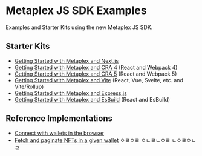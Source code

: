 # Metaplex JS SDK Examples

Examples and Starter Kits using the new Metaplex JS SDK.

## Starter Kits

- [Getting Started with Metaplex and Next.js](./getting-started-nextjs)
- [Getting Started with Metaplex and CRA 4](./getting-started-react-cra4) (React and Webpack 4)
- [Getting Started with Metaplex and CRA 5](./getting-started-react-cra5) (React and Webpack 5)
- [Getting Started with Metaplex and Vite](./getting-started-vite) (React, Vue, Svelte, etc. and Vite/Rollup)
- [Getting Started with Metaplex and Express.js](./getting-started-expressjs)
- [Getting Started with Metaplex and EsBuild](./getting-started-react-esbuild/) (React and EsBuild)

## Reference Implementations

- [Connect with wallets in the browser](./connect-wallet)
- [Fetch and paginate NFTs in a given wallet](./paginate-nfts)
  ㅇㄹㅇㄹ
  ㅇㄴㄹㄴㅇㄹ
  ㄴㅇㄹㅇㄴㄹ
